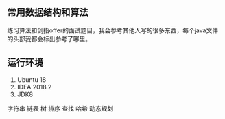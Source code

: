 ## 常用数据结构和算法

练习算法和剑指offer的面试题目，我会参考其他人写的很多东西，每个java文件的头部我都会标出参考了哪里。

## 运行环境 
1. Ubuntu 18 
2. IDEA 2018.2
3. JDK8

字符串 链表 树 排序 查找 哈希 动态规划